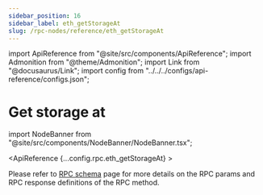 ```yaml
---
sidebar_position: 16
sidebar_label: eth_getStorageAt
slug: /rpc-nodes/reference/eth_getStorageAt
---
```


import ApiReference from "@site/src/components/ApiReference";
import Admonition from "@theme/Admonition";
import Link from "@docusaurus/Link";
import config from "../../../configs/api-reference/configs.json";

# Get storage at

import NodeBanner from "@site/src/components/NodeBanner/NodeBanner.tsx";

<NodeBanner />

<ApiReference {...config.rpc.eth_getStorageAt} >
<Admonition type="info" title="Note">

<p>
Please refer to <a href="/rpc-nodes/reference/evm-rpc-schema">RPC schema</a> page for more details on the RPC params and RPC response definitions of the RPC method. 
</p>
</Admonition>
</ApiReference>
